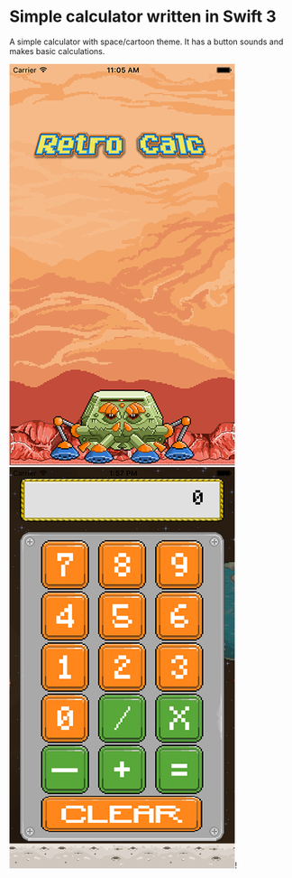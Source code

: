 Simple calculator written in Swift 3
============
A simple calculator with space/cartoon theme. It has a button sounds and makes basic calculations.



![Screen Varian1](https://github.com/changer6360/retro-calculator/blob/master/images/screen1.png)![Screen Variant 2](https://github.com/changer6360/retro-calculator/blob/master/images/screen2.png)!
